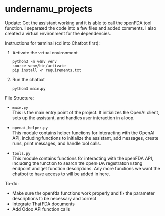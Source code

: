 # undernamu_projects

Update: Got the assistant working and it is able to call the openFDA tool function. I separated the code into a few files and added comments. I also created a virtual environment for the dependencies.

Instructions for terminal (cd into Chatbot first):

1. Activate the virtual environment

    ```
    python3 -m venv venv
    source venv/bin/activate
    pip install -r requirements.txt
    ```

2. Run the chatbot

    ```
    python3 main.py
    ```

File Structure:

- `main.py`  
  This is the main entry point of the project. It initializes the OpenAI client, sets up the assistant, and handles user interaction in a loop.
  
- `openai_helper.py`  
  This module contains helper functions for interacting with the OpenAI API, including functions to initialize the assistant, add messages, create runs, print messages, and handle tool calls.
  
- `tools.py`  
  This module contains functions for interacting with the openFDA API, including the function to search the openFDA registration listing endpoint and get function descriptions. Any more functions we want the chatbot to have access to will be added in here.

To-do:

- Make sure the openfda functions work properly and fix the parameter descriptions to be necessary and correct
- Integrate Thai FDA documents
- Add Odoo API function calls
